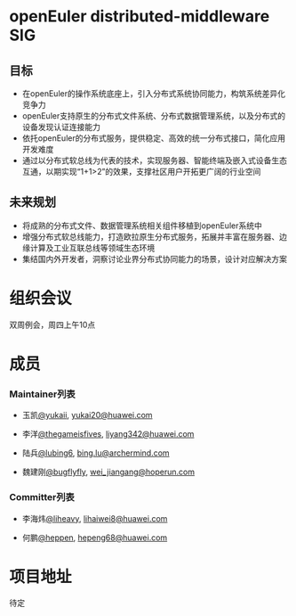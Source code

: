 # openEuler distributed-middleware SIG

## 目标

- 在openEuler的操作系统底座上，引入分布式系统协同能力，构筑系统差异化竞争力
- openEuler支持原生的分布式文件系统、分布式数据管理系统，以及分布式的设备发现认证连接能力
- 依托openEuler的分布式服务，提供稳定、高效的统一分布式接口，简化应用开发难度
- 通过以分布式软总线为代表的技术，实现服务器、智能终端及嵌入式设备生态互通，以期实现“1+1>2”的效果，支撑社区用户开拓更广阔的行业空间

## 未来规划

- 将成熟的分布式文件、数据管理系统相关组件移植到openEuler系统中
- 增强分布式软总线能力，打造欧拉原生分布式服务，拓展并丰富在服务器、边缘计算及工业互联总线等领域生态环境
- 集结国内外开发者，洞察讨论业界分布式协同能力的场景，设计对应解决方案

# 组织会议

双周例会，周四上午10点

# 成员

### **Maintainer列表**

- 玉凯[@yukaii](https://gitee.com/yukaii), [yukai20@huawei.com](mailto:yukai20@huawei.com)

- 李洋[@thegameisfives](https://gitee.com/thegameisfives), [liyang342@huawei.com](mailto:liyang342@huawei.com)

- 陆兵[@lubing6](https://gitee.com/lubing6), [bing.lu@archermind.com](mailto:bing.lu@archermind.com)

- 魏建刚[@bugflyfly](https://gitee.com/bugflyfly), [wei_jiangang@hoperun.com](mailto:wei_jiangang@hoperun.com)

### **Committer列表**

- 李海炜[@liheavy](https://gitee.com/liheavy), [lihaiwei8@huawei.com](mailto:lihaiwei8@huawei.com)

- 何鹏[@heppen](https://gitee.com/heppen), [hepeng68@huawei.com](mailto:hepeng68@huawei.com)

# 项目地址

待定

